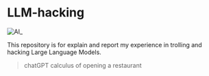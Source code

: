# LLM-hacking
![AI_](https://github.com/n4s3r/LLM-hacking/assets/145504084/c8124985-5d0c-4d39-a06e-86c75131fb10)

This repository is for explain and report my experience in trolling and hacking Large Language Models.

> chatGPT calculus of opening a restaurant
